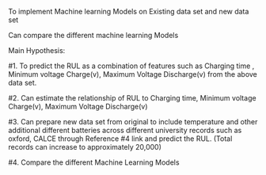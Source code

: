 To implement Machine learning Models on Existing data set and new data set 


Can compare the different machine learning Models

Main Hypothesis:

#1. To predict the RUL as a combination of features such as Charging time , Minimum 
voltage Charge(v), Maximum Voltage Discharge(v) from the above data set.


#2. Can estimate the relationship of RUL to Charging time, Minimum voltage Charge(v), 
Maximum Voltage Discharge(v) 


#3. Can prepare new data set from original to include temperature and other additional 
different batteries across different university records such as oxford, CALCE through 
Reference #4 link and predict the RUL. (Total records can increase to approximately 
20,000)

#4. Compare the different Machine Learning Models
